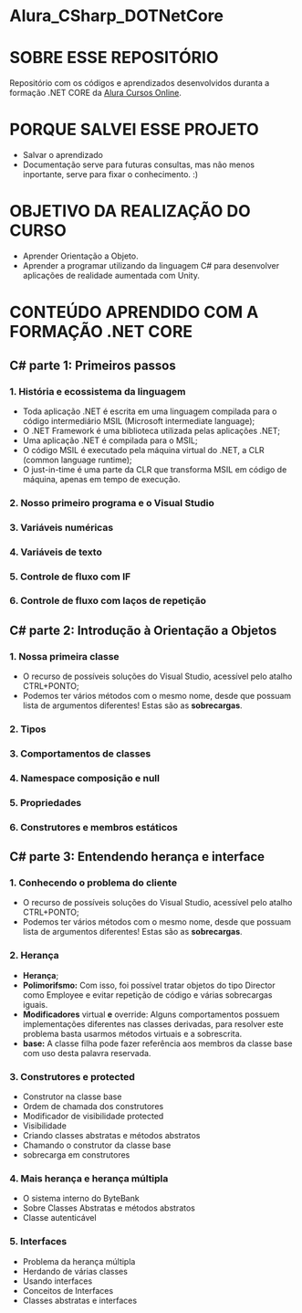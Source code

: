 # Alura_CSharp_DOTNetCore

# SOBRE ESSE REPOSITÓRIO
Repositório com os códigos e aprendizados desenvolvidos duranta a formação .NET CORE da [Alura Cursos Online](https://www.alura.com.br/).


# PORQUE SALVEI ESSE PROJETO

* Salvar o aprendizado
* Documentação serve para futuras consultas, mas não menos inportante, serve para fixar o conhecimento. :)


# OBJETIVO DA REALIZAÇÃO DO CURSO

* Aprender Orientação a Objeto.
* Aprender a programar utilizando da linguagem C# para desenvolver aplicações de realidade aumentada com Unity.


# CONTEÚDO APRENDIDO COM A FORMAÇÃO .NET CORE


## C# parte 1: Primeiros passos    
  
### 1. História e ecossistema da linguagem
  
* Toda aplicação .NET é escrita em uma linguagem compilada para o código intermediário MSIL (Microsoft intermediate language);    
* O .NET Framework é uma biblioteca utilizada pelas aplicações .NET;   
* Uma aplicação .NET é compilada para o MSIL;    
* O código MSIL é executado pela máquina virtual do .NET, a CLR (common language runtime);    
* O just-in-time é uma parte da CLR que transforma MSIL em código de máquina, apenas em tempo de execução.        
    
### 2. Nosso primeiro programa e o Visual Studio
### 3. Variáveis numéricas
### 4. Variáveis de texto
### 5. Controle de fluxo com IF
### 6. Controle de fluxo com laços de repetição
  

## C# parte 2: Introdução à Orientação a Objetos

### 1. Nossa primeira classe

* O recurso de possíveis soluções do Visual Studio, acessível pelo atalho CTRL+PONTO;
* Podemos ter vários métodos com o mesmo nome, desde que possuam lista de argumentos diferentes! Estas são as **sobrecargas**.

### 2. Tipos
### 3. Comportamentos de classes
### 4. Namespace composição e null
### 5. Propriedades
### 6. Construtores e membros estáticos


## C# parte 3: Entendendo herança e interface    

### 1. Conhecendo o problema do cliente

* O recurso de possíveis soluções do Visual Studio, acessível pelo atalho CTRL+PONTO;
* Podemos ter vários métodos com o mesmo nome, desde que possuam lista de argumentos diferentes! Estas são as **sobrecargas**.

### 2. Herança

* **Herança**;
* **Polimorifsmo:** Com isso, foi possível tratar objetos do tipo Director como Employee e evitar repetição de código e várias sobrecargas iguais.
* **Modificadores** virtual **e** override: Alguns comportamentos possuem implementações diferentes nas classes derivadas, para resolver este problema basta usarmos métodos virtuais e a sobrescrita.
* **base:** A classe filha pode fazer referência aos membros da classe base com uso desta palavra reservada.

### 3. Construtores e protected

* Construtor na classe base
* Ordem de chamada dos construtores
* Modificador de visibilidade protected
* Visibilidade
* Criando classes abstratas e métodos abstratos
* Chamando o construtor da classe base
* sobrecarga em construtores

### 4. Mais herança e herança múltipla

* O sistema interno do ByteBank
* Sobre Classes Abstratas e métodos abstratos
* Classe autenticável

### 5. Interfaces

* Problema da herança múltipla
* Herdando de várias classes
* Usando interfaces
* Conceitos de Interfaces
* Classes abstratas e interfaces  
